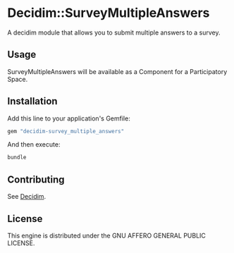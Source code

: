 # Decidim::SurveyMultipleAnswers

A decidim module that allows you to submit multiple answers to a survey.

## Usage

SurveyMultipleAnswers will be available as a Component for a Participatory
Space.

## Installation

Add this line to your application's Gemfile:

```ruby
gem "decidim-survey_multiple_answers"
```

And then execute:

```bash
bundle
```

## Contributing

See [Decidim](https://github.com/decidim/decidim).

## License

This engine is distributed under the GNU AFFERO GENERAL PUBLIC LICENSE.
